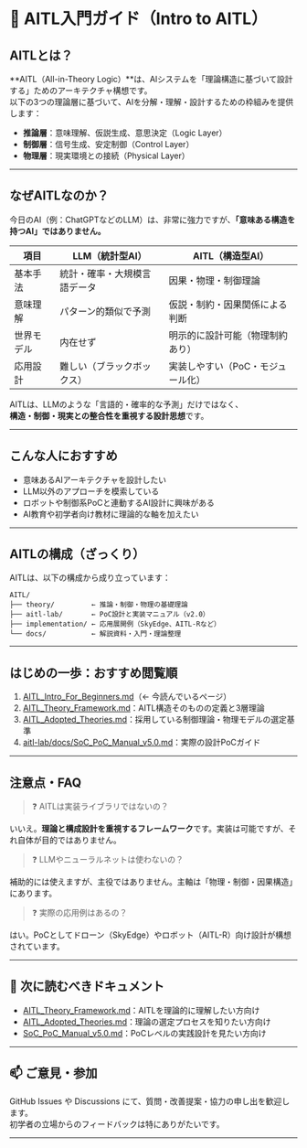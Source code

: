 # 👋 AITL入門ガイド（Intro to AITL）

## AITLとは？

**AITL（All-in-Theory Logic）**は、AIシステムを「理論構造に基づいて設計する」ためのアーキテクチャ構想です。  
以下の3つの理論層に基づいて、AIを分解・理解・設計するための枠組みを提供します：

- **推論層**：意味理解、仮説生成、意思決定（Logic Layer）
- **制御層**：信号生成、安定制御（Control Layer）
- **物理層**：現実環境との接続（Physical Layer）

---

## なぜAITLなのか？

今日のAI（例：ChatGPTなどのLLM）は、非常に強力ですが、**「意味ある構造を持つAI」ではありません。**

| 項目 | LLM（統計型AI） | AITL（構造型AI） |
|------|------------------|------------------|
| 基本手法 | 統計・確率・大規模言語データ | 因果・物理・制御理論 |
| 意味理解 | パターン的類似で予測 | 仮説・制約・因果関係による判断 |
| 世界モデル | 内在せず | 明示的に設計可能（物理制約あり） |
| 応用設計 | 難しい（ブラックボックス） | 実装しやすい（PoC・モジュール化） |

AITLは、LLMのような「言語的・確率的な予測」だけではなく、  
**構造・制御・現実との整合性を重視する設計思想**です。

---

## こんな人におすすめ

- 意味あるAIアーキテクチャを設計したい  
- LLM以外のアプローチを模索している  
- ロボットや制御系PoCと連動するAI設計に興味がある  
- AI教育や初学者向け教材に理論的な軸を加えたい

---

## AITLの構成（ざっくり）

AITLは、以下の構成から成り立っています：

```
AITL/
├── theory/         ← 推論・制御・物理の基礎理論
├── aitl-lab/       ← PoC設計と実装マニュアル（v2.0）
├── implementation/ ← 応用展開例（SkyEdge、AITL-Rなど）
└── docs/           ← 解説資料・入門・理論整理
```

---

## はじめの一歩：おすすめ閲覧順

1. [AITL_Intro_For_Beginners.md](./AITL_Intro_For_Beginners.md)（← 今読んでいるページ）  
2. [AITL_Theory_Framework.md](./AITL_Theory_Framework.md)：AITL構造そのものの定義と3層理論  
3. [AITL_Adopted_Theories.md](./AITL_Adopted_Theories.md)：採用している制御理論・物理モデルの選定基準  
4. [aitl-lab/docs/SoC_PoC_Manual_v5.0.md](../aitl-lab/docs/SoC_PoC_Manual_v5.0.md)：実際の設計PoCガイド

---

## 注意点・FAQ

> ❓ AITLは実装ライブラリではないの？

いいえ。**理論と構成設計を重視するフレームワーク**です。実装は可能ですが、それ自体が目的ではありません。

> ❓ LLMやニューラルネットは使わないの？

補助的には使えますが、主役ではありません。主軸は「物理・制御・因果構造」にあります。

> ❓ 実際の応用例はあるの？

はい。PoCとしてドローン（SkyEdge）やロボット（AITL-R）向け設計が構想されています。

---

## 👣 次に読むべきドキュメント

- [AITL_Theory_Framework.md](./AITL_Theory_Framework.md)：AITLを理論的に理解したい方向け  
- [AITL_Adopted_Theories.md](./AITL_Adopted_Theories.md)：理論の選定プロセスを知りたい方向け  
- [SoC_PoC_Manual_v5.0.md](../aitl-lab/docs/SoC_PoC_Manual_v5.0.md)：PoCレベルの実践設計を見たい方向け

---

## 📫 ご意見・参加

GitHub Issues や Discussions にて、質問・改善提案・協力の申し出を歓迎します。  
初学者の立場からのフィードバックは特にありがたいです。

---
